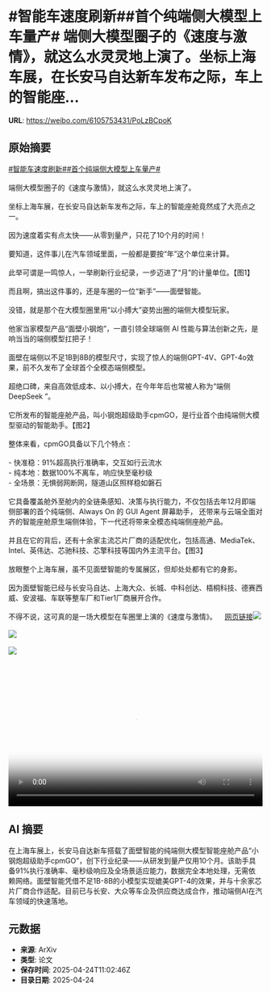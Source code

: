 # #智能车速度刷新##首个纯端侧大模型上车量产# 端侧大模型圈子的《速度与激情》，就这么水灵灵地上演了。坐标上海车展，在长安马自达新车发布之际，车上的智能座...

**URL**: https://weibo.com/6105753431/PoLzBCpoK

## 原始摘要

<a href="https://m.weibo.cn/search?containerid=231522type%3D1%26t%3D10%26q%3D%23%E6%99%BA%E8%83%BD%E8%BD%A6%E9%80%9F%E5%BA%A6%E5%88%B7%E6%96%B0%23&amp;extparam=%23%E6%99%BA%E8%83%BD%E8%BD%A6%E9%80%9F%E5%BA%A6%E5%88%B7%E6%96%B0%23" data-hide=""><span class="surl-text">#智能车速度刷新#</span></a><a href="https://m.weibo.cn/search?containerid=231522type%3D1%26t%3D10%26q%3D%23%E9%A6%96%E4%B8%AA%E7%BA%AF%E7%AB%AF%E4%BE%A7%E5%A4%A7%E6%A8%A1%E5%9E%8B%E4%B8%8A%E8%BD%A6%E9%87%8F%E4%BA%A7%23&amp;extparam=%23%E9%A6%96%E4%B8%AA%E7%BA%AF%E7%AB%AF%E4%BE%A7%E5%A4%A7%E6%A8%A1%E5%9E%8B%E4%B8%8A%E8%BD%A6%E9%87%8F%E4%BA%A7%23" data-hide=""><span class="surl-text">#首个纯端侧大模型上车量产#</span></a> <br><br>端侧大模型圈子的《速度与激情》，就这么水灵灵地上演了。<br><br>坐标上海车展，在长安马自达新车发布之际，车上的智能座舱竟然成了大亮点之一。<br><br>因为速度着实有点太快——从零到量产，只花了10个月的时间！<br><br>要知道，这件事儿在汽车领域里面，一般都是要按“年”这个单位来计算。<br><br>此举可谓是一鸣惊人，一举刷新行业纪录，一步迈进了“月”的计量单位。【图1】<br><br>而且啊，搞出这件事的，还是车圈的一位“新手”——面壁智能。<br><br>没错，就是那个在大模型圈里用“以小搏大”姿势出圈的端侧大模型玩家。<br><br>他家当家模型产品“面壁小钢炮”，一直引领全球端侧 AI 性能与算法创新之先，是响当当的端侧模型扛把子！<br><br>面壁在端侧以不足1B到8B的模型尺寸，实现了惊人的端侧GPT-4V、GPT-4o效果，前不久发布了全球首个全模态端侧模型。<br><br>超绝口碑，来自高效低成本、以小搏大，在今年年后也常被人称为“端侧 DeepSeek ”。<br><br>它所发布的智能座舱产品，叫小钢炮超级助手cpmGO，是行业首个由纯端侧大模型驱动的智能助手。【图2】<br><br>整体来看，cpmGO具备以下几个特点：<br><br>- 快准稳：91%超高执行准确率，交互如行云流水<br>- 纯本地：数据100%不离车，响应快至毫秒级<br>- 全场景：无惧弱网断网，隧道山区照样稳如磐石<br><br>它具备覆盖舱外至舱内的全链条感知、决策与执行能力，不仅包括去年12月即端侧部署的首个纯端侧、Always On 的 GUI Agent 屏幕助手， 还带来与云端全面对齐的智能座舱原生端侧体验，下一代还将带来全模态纯端侧座舱产品。<br><br>并且在它的背后，还有十余家主流芯片厂商的适配优化，包括高通、MediaTek、Intel、英伟达、芯驰科技、芯擎科技等国内外主流平台。【图3】<br><br>放眼整个上海车展，虽不见面壁智能的专属展区，但却处处都有它的身影。<br><br>因为面壁智能已经与长安马自达、上海大众、长城、中科创达、梧桐科技、德赛西威、安波福、车联等整车厂和Tier1厂商展开合作。<br><br>不得不说，这可真的是一场大模型在车圈里上演的《速度与激情》。<a href="https://weibo.cn/sinaurl?u=https%3A%2F%2Fmp.weixin.qq.com%2Fs%2FO7UfPfxD8mN41IKN2E6ywA" data-hide=""><span class="url-icon"><img style="width: 1rem;height: 1rem" src="https://h5.sinaimg.cn/upload/2015/09/25/3/timeline_card_small_web_default.png" referrerpolicy="no-referrer"></span><span class="surl-text">网页链接</span></a><img style="" src="https://tvax4.sinaimg.cn/large/006Fd7o3ly1i0s33hk6xdj30u007wn2k.jpg" referrerpolicy="no-referrer"><br><br><img style="" src="https://tvax1.sinaimg.cn/large/006Fd7o3ly1i0s37qbewlj31hc0u0tad.jpg" referrerpolicy="no-referrer"><br><br><img style="" src="https://tvax4.sinaimg.cn/large/006Fd7o3ly1i0s33zcov8j30u008hgrp.jpg" referrerpolicy="no-referrer"><br><br><br clear="both"><div style="clear: both"></div><video controls="controls" poster="https://tvax3.sinaimg.cn/orj480/006Fd7o3ly1i0s37pcdv9j31hc0u0tad.jpg" style="width: 100%"><source src="https://f.video.weibocdn.com/o0/YgGXM3mplx08nJ73IXoY01041200kRRt0E010.mp4?label=mp4_720p&amp;template=1280x720.25.0&amp;ori=0&amp;ps=1CwnkDw1GXwCQx&amp;Expires=1745495921&amp;ssig=Dx9jewZGUx&amp;KID=unistore,video"><source src="https://f.video.weibocdn.com/o0/OZiGJBWklx08nJ73twUU01041200aLq90E010.mp4?label=mp4_hd&amp;template=852x480.25.0&amp;ori=0&amp;ps=1CwnkDw1GXwCQx&amp;Expires=1745495921&amp;ssig=D2YAw82VU%2B&amp;KID=unistore,video"><source src="https://f.video.weibocdn.com/o0/7FipUoy7lx08nJ73CoU8010412006scU0E010.mp4?label=mp4_ld&amp;template=640x360.25.0&amp;ori=0&amp;ps=1CwnkDw1GXwCQx&amp;Expires=1745495921&amp;ssig=dyhQYqCrZC&amp;KID=unistore,video"><p>视频无法显示，请前往<a href="https://video.weibo.com/show?fid=1034%3A5159026338496544" target="_blank" rel="noopener noreferrer">微博视频</a>观看。</p></video>

## AI 摘要

在上海车展上，长安马自达新车搭载了面壁智能的纯端侧大模型智能座舱产品“小钢炮超级助手cpmGO”，创下行业纪录——从研发到量产仅用10个月。该助手具备91%执行准确率、毫秒级响应及全场景适应能力，数据完全本地处理，无需依赖网络。面壁智能凭借不足1B-8B的小模型实现媲美GPT-4的效果，并与十余家芯片厂商合作适配。目前已与长安、大众等车企及供应商达成合作，推动端侧AI在汽车领域的快速落地。

## 元数据

- **来源**: ArXiv
- **类型**: 论文
- **保存时间**: 2025-04-24T11:02:46Z
- **目录日期**: 2025-04-24

